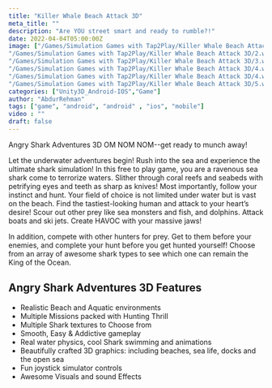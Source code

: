 ```yaml
---
title: "Killer Whale Beach Attack 3D"
meta_title: ""
description: "Are YOU street smart and ready to rumble?!"
date: 2022-04-04T05:00:00Z
image: ["/Games/Simulation Games with Tap2Play/Killer Whale Beach Attack 3D/1.webp",
"/Games/Simulation Games with Tap2Play/Killer Whale Beach Attack 3D/2.webp",
"/Games/Simulation Games with Tap2Play/Killer Whale Beach Attack 3D/3.webp",
"/Games/Simulation Games with Tap2Play/Killer Whale Beach Attack 3D/4.webp",
"/Games/Simulation Games with Tap2Play/Killer Whale Beach Attack 3D/4.webp",
"/Games/Simulation Games with Tap2Play/Killer Whale Beach Attack 3D/5.webp"]
categories: ["Unity3D_Android-IOS","Game"]
author: "AbdurRehman"
tags: ["game", "android", "android" , "ios", "mobile"]
video : ""
draft: false
---
```


Angry Shark Adventures 3D
OM NOM NOM--get ready to munch away!

Let the underwater adventures begin! Rush into the sea and experience the ultimate shark simulation! In this free to play game, you are a ravenous sea shark come to terrorize waters. Slither through coral reefs and seabeds with petrifying eyes and teeth as sharp as knives! Most importantly, follow your instinct and hunt. Your field of choice is not limited under water but is vast on the beach. Find the tastiest-looking human and attack to your heart’s desire! Scour out other prey like sea monsters and fish, and dolphins. Attack boats and ski jets. Create HAVOC with your massive jaws!

In addition, compete with other hunters for prey. Get to them before your enemies, and complete your hunt before you get hunted yourself! Choose from an array of awesome shark types to see which one can remain the King of the Ocean.

## Angry Shark Adventures 3D Features

- Realistic Beach and Aquatic environments
- Multiple Missions packed with Hunting Thrill
- Multiple Shark textures to Choose from
- Smooth, Easy & Addictive gameplay
- Real water physics, cool Shark swimming and animations
- Beautifully crafted 3D graphics: including beaches, sea life, docks and the open sea
- Fun joystick simulator controls
- Awesome Visuals and sound Effects
